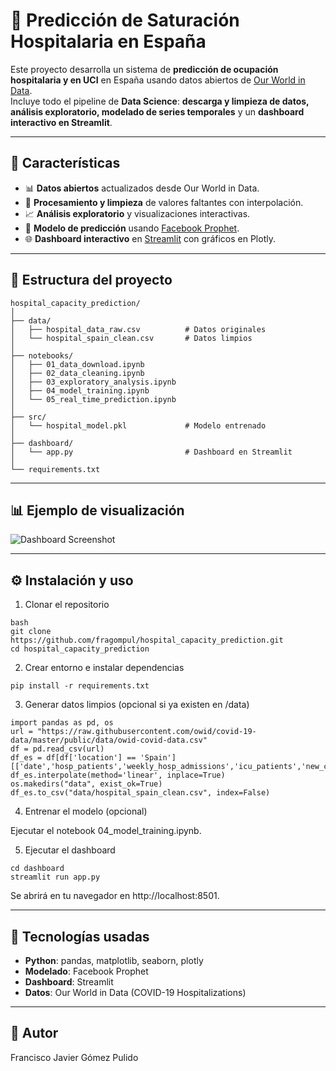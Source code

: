 # 🏥 Predicción de Saturación Hospitalaria en España

Este proyecto desarrolla un sistema de **predicción de ocupación hospitalaria y en UCI** en España usando datos abiertos de [Our World in Data](https://ourworldindata.org/covid-hospitalizations).  
Incluye todo el pipeline de **Data Science**: **descarga y limpieza de datos, análisis exploratorio, modelado de series temporales** y un **dashboard interactivo en Streamlit**.

---

## 🚀 Características
- 📊 **Datos abiertos** actualizados desde Our World in Data.
- 🧹 **Procesamiento y limpieza** de valores faltantes con interpolación.
- 📈 **Análisis exploratorio** y visualizaciones interactivas.
- 🤖 **Modelo de predicción** usando [Facebook Prophet](https://facebook.github.io/prophet/).
- 🌐 **Dashboard interactivo** en [Streamlit](https://streamlit.io/) con gráficos en Plotly.

---

## 📂 Estructura del proyecto
```plaintext
hospital_capacity_prediction/
│
├── data/
│   ├── hospital_data_raw.csv          # Datos originales
│   └── hospital_spain_clean.csv       # Datos limpios
│
├── notebooks/
│   ├── 01_data_download.ipynb
│   ├── 02_data_cleaning.ipynb
│   ├── 03_exploratory_analysis.ipynb
│   ├── 04_model_training.ipynb
│   └── 05_real_time_prediction.ipynb
│
├── src/
│   └── hospital_model.pkl             # Modelo entrenado
│
├── dashboard/
│   └── app.py                         # Dashboard en Streamlit
│
└── requirements.txt
```

---

## 📊 Ejemplo de visualización
![Dashboard Screenshot](docs/dashboard_screenshot.png)

---

## ⚙️ Instalación y uso

1. Clonar el repositorio
```
bash
git clone https://github.com/fragompul/hospital_capacity_prediction.git
cd hospital_capacity_prediction
```

2. Crear entorno e instalar dependencias
```
pip install -r requirements.txt
```

3. Generar datos limpios (opcional si ya existen en /data)
```
import pandas as pd, os
url = "https://raw.githubusercontent.com/owid/covid-19-data/master/public/data/owid-covid-data.csv"
df = pd.read_csv(url)
df_es = df[df['location'] == 'Spain'][['date','hosp_patients','weekly_hosp_admissions','icu_patients','new_cases','new_deaths']]
df_es.interpolate(method='linear', inplace=True)
os.makedirs("data", exist_ok=True)
df_es.to_csv("data/hospital_spain_clean.csv", index=False)
```

4. Entrenar el modelo (opcional)

Ejecutar el notebook 04_model_training.ipynb.

5. Ejecutar el dashboard
```
cd dashboard
streamlit run app.py
```

Se abrirá en tu navegador en http://localhost:8501.

---

## 🧠 Tecnologías usadas
- **Python**: pandas, matplotlib, seaborn, plotly
- **Modelado**: Facebook Prophet
- **Dashboard**: Streamlit
- **Datos**: Our World in Data (COVID-19 Hospitalizations)

---

## 📌 Autor
Francisco Javier Gómez Pulido

